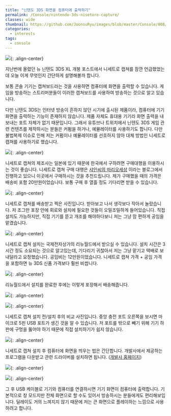 ```yaml
---
title: "닌텐도 3DS 화면을 컴퓨터에 출력하기"
permalink: /Console/nintendo-3ds-nisetoro-capture/
classes: wide
thumbnail: https://github.com/JoonsuRyu/images/blob/master/Console/008/00.jpg?raw=true
categories:
  - interests
tags:
  - console
---
```


![](https://github.com/JoonsuRyu/images/blob/master/Console/008/00.jpg?raw=true){: .align-center}

지난번에 올렸던 뉴 닌텐도 3DS XL 개봉 포스트에서 니세트로 캡쳐를 잠깐 언급했었는데 오늘 이게 무엇인지 간단하게 설명해볼까 합니다.

보통 콘솔 기기는 캡쳐보드라는 것을 사용하면 컴퓨터에 화면을 출력할 수 있습니다. 게임을 방송하는 스트리머분들이 이러한 캡쳐보드를 사용하여 방송하는 것으로 알고 있습니다.

다만 닌텐도 3DS는 인터넷 방송이 흔하지 않던 시기에 출시된 제품이라, 컴퓨터에 기기 화면을 출력하는 기능이 존재하지 않습니다. 제품 자체도 휴대용 기기라 화면 출력을 내보내는 포트 자체가 없기 때문입니다. 그래서 유튜브나 트위치에서 닌텐도 3DS 게임 관련 컨텐츠를 제작하시는 분들은 커펌을 하거나, 예뮬레이터를 사용하기도 합니다. 다만 불법복제 이슈로 인해 저는 커펌이나 예뮬레이터를 선호하지 않아 대체 방법인 니세트로 캡쳐를 사용하기로 했습니다.

![](https://github.com/JoonsuRyu/images/blob/master/Console/008/01.jpg?raw=true){: .align-center}

니세트로 캡쳐의 제조사는 일본에 있기 때문에 한국에서 구하려면 구매대행을 이용하시는 것이 좋습니다. 니세트로 캡쳐 구매 대행은 [샤인씨의 마리오세상](https://blog.naver.com/jysdr1234567/221718916791) 이라는 블로그에서 진행하고 있으니 이곳에서 구매하시는 것을 추천드립니다. 제가 구매했을 때의 가격은 배송비 포함 20만원이었습니다. 보통 구매 후 열흘 정도 기다리면 받을 수 있습니다.

![](https://github.com/JoonsuRyu/images/blob/master/Console/008/02.jpg?raw=true){: .align-center}

니세트로 캡쳐를 배송받고 찍은 사진입니다. 받아보고 나서 생각보다 작아서 놀랐습니다. 저 조그만 포장 안에 회로와 설치에 필요한 것들이 오밀조밀하게 들어있습니다. 직접 설치도 가능하지만, 직접 기기를 뜯고 개조를 해야하다보니 저는 그냥 맘 편하게 공임을 맡겼습니다.

![](https://github.com/JoonsuRyu/images/blob/master/Console/008/03.jpg?raw=true){: .align-center}

니세트로 캡쳐 설치는 국제전자상가의 리뉴월드에서 받으실 수 있습니다. 설치 시간은 3시간 정도 소요되는 것으로 알고있는데, 기다리기 귀찮아서 저는 그냥 맡기고 택배로 보내달라고 요청했습니다. 공임비는 12만원이었습니다. 니세트로 캡쳐 가격 + 공임 가격을 포함하면 뉴 3DS 신품 가격보다 훨씬 비쌉니다.

![](https://github.com/JoonsuRyu/images/blob/master/Console/008/04.jpg?raw=true){: .align-center}

리뉴월드에서 설치를 완료한 후에는 이렇게 포장해서 배송해줍니다.

![](https://github.com/JoonsuRyu/images/blob/master/Console/008/05.jpg?raw=true){: .align-center}

![](https://github.com/JoonsuRyu/images/blob/master/Console/008/06.jpg?raw=true){: .align-center}

니세트로 캡쳐 설치 전/설치 후의 비교 사진입니다. 중앙 충전 포트 오른쪽을 보시면 마이크로 5핀 USB 포트가 생긴 것을 알 수 있습니다. 저 포트를 밖으로 빼기 위해 기기 하판에 구멍을 뚫어야 하기 때문에 직접 설치하기가 쉽지 않습니다.

![](https://github.com/JoonsuRyu/images/blob/master/Console/008/07.jpg?raw=true){: .align-center}

니세트로 캡쳐 설치 후 컴퓨터에 화면을 띄우는 법은 간단합니다. 개발사에서 제공하는 프로그램을 다운받고 관련 드라이버를 설치하면 됩니다. ([개발사 홈페이지](http://non-standard.com/))

![](https://github.com/JoonsuRyu/images/blob/master/Console/008/08.jpg?raw=true){: .align-center}

![](https://github.com/JoonsuRyu/images/blob/master/Console/008/09.jpg?raw=true){: .align-center}

그 후 USB 케이블로 기기와 컴퓨터를 연결하시면 기기 화면이 컴퓨터에 출력합니다. 기본적으로 창 모드지만 전체 화면으로 할 수도 있어서 방송하시는 분들에게도 편리해보입니다. 딜레이도 거의 느껴지지 않기 때문에 저는 큰 화면으로 플레이하는 느낌으로 사용하려고 합니다.